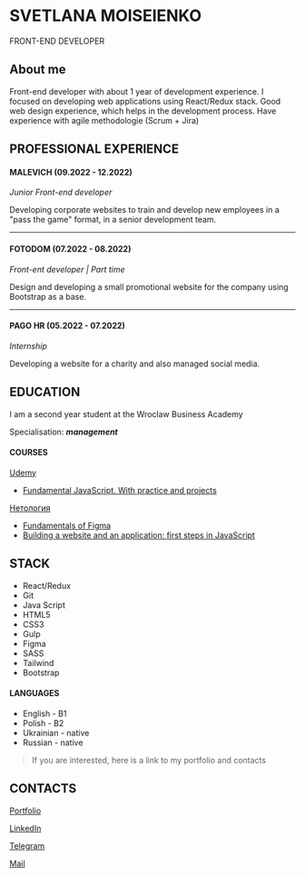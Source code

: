 # SVETLANA MOISEIENKO

FRONT-END DEVELOPER

## About me

Front-end developer with about 1 year of development experience. I focused on developing web applications using React/Redux stack.
Good web design experience, which helps in the development process.
Have experience with agile methodologie (Scrum + Jira)

## PROFESSIONAL EXPERIENCE

#### MALEVICH (09.2022 - 12.2022)

_Junior Front-end developer_

Developing corporate websites to train and develop new employees in a "pass the game" format, in a senior development team.

---

#### FOTODOM (07.2022 - 08.2022)

_Front-ent developer | Part time_

Design and developing a small promotional website for the company using Bootstrap as a base.

---

#### PAGO HR (05.2022 - 07.2022)

_Internship_

Developing a website for a charity and also managed social media.

## EDUCATION

I am a second year student at the Wroclaw Business Academy

Specialisation: **_management_**

#### COURSES

[Udemy](https://www.udemy.com/)

- [Fundamental JavaScript. With practice and projects](https://www.udemy.com/course/fundamental-javascript/)

[Нетология](https://netology.ru/)

- [Fundamentals of Figma](https://netology.ru/profile/program/figma-4/schedule)
- [Building a website and an application: first steps in JavaScript](https://netology.ru/profile/program/jsfree-11/schedule)

## STACK

- React/Redux
- Git
- Java Script
- HTML5
- CSS3
- Gulp
- Figma
- SASS
- Tailwind
- Bootstrap

#### LANGUAGES

- English - B1
- Polish - B2
- Ukrainian - native
- Russian - native

> If you are interested, here is a link to my portfolio and contacts

## CONTACTS

[Portfolio](https://luchiweb.github.io/My-portfolio/)

[LinkedIn](https://www.linkedin.com/in/svetlana-moiseienko-504535240/)

[Telegram](https://t.me/Luchi_web)

[Mail](mailto:svetlana.moiseienko.web@gmail.com)
